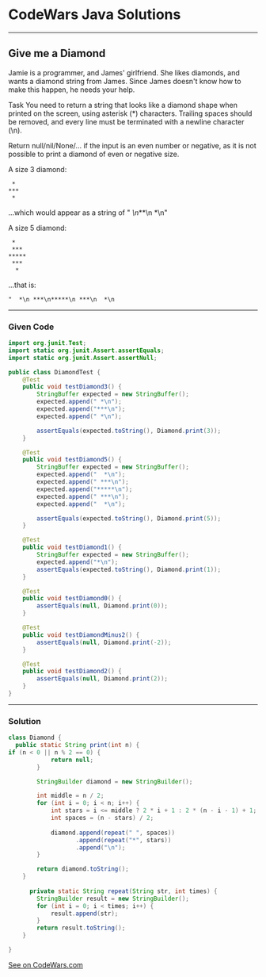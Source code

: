 # CodeWars Java Solutions

---

## Give me a Diamond

Jamie is a programmer, and James' girlfriend. She likes diamonds, and wants a diamond string from James. Since James doesn't know how to make this happen, he needs your help.

Task
You need to return a string that looks like a diamond shape when printed on the screen, using asterisk (*) characters. Trailing spaces should be removed, and every line must be terminated with a newline character (\n).

Return null/nil/None/... if the input is an even number or negative, as it is not possible to print a diamond of even or negative size.

A size 3 diamond:
```
 *
***
 *
```
...which would appear as a string of " *\n***\n *\n"

A size 5 diamond:
```
 *
 ***
*****
 ***
  *
```
...that is:
```
"  *\n ***\n*****\n ***\n  *\n
```

---

### Given Code

```Java
import org.junit.Test;
import static org.junit.Assert.assertEquals;
import static org.junit.Assert.assertNull;

public class DiamondTest {
    @Test
    public void testDiamond3() {
        StringBuffer expected = new StringBuffer();
        expected.append(" *\n");
        expected.append("***\n");
        expected.append(" *\n");

        assertEquals(expected.toString(), Diamond.print(3));
    }

    @Test
    public void testDiamond5() {
        StringBuffer expected = new StringBuffer();
        expected.append("  *\n");
        expected.append(" ***\n");
        expected.append("*****\n");
        expected.append(" ***\n");
        expected.append("  *\n");

        assertEquals(expected.toString(), Diamond.print(5));
    }

    @Test
    public void testDiamond1() {
        StringBuffer expected = new StringBuffer();
        expected.append("*\n");
        assertEquals(expected.toString(), Diamond.print(1));
    }

    @Test
    public void testDiamond0() {
        assertEquals(null, Diamond.print(0));
    }

    @Test
    public void testDiamondMinus2() {
        assertEquals(null, Diamond.print(-2));
    }

    @Test
    public void testDiamond2() {
        assertEquals(null, Diamond.print(2));
    }
}

```

---

### Solution

```Java
class Diamond {
  public static String print(int n) {
if (n < 0 || n % 2 == 0) {
            return null;
        }

        StringBuilder diamond = new StringBuilder();

        int middle = n / 2;
        for (int i = 0; i < n; i++) {
            int stars = i <= middle ? 2 * i + 1 : 2 * (n - i - 1) + 1;
            int spaces = (n - stars) / 2;
            
            diamond.append(repeat(" ", spaces))
                   .append(repeat("*", stars))
                   .append("\n");
        }

        return diamond.toString();
	}
  
      private static String repeat(String str, int times) {
        StringBuilder result = new StringBuilder();
        for (int i = 0; i < times; i++) {
            result.append(str);
        }
        return result.toString();
    }

}
```



[See on CodeWars.com](https://www.codewars.com/kata/5503013e34137eeeaa001648/train/java)